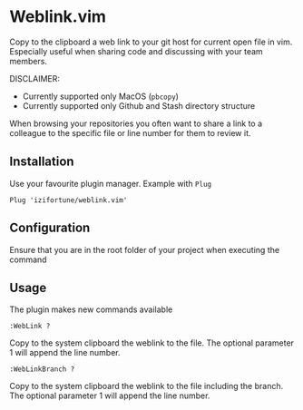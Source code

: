 # Weblink.vim

Copy to the clipboard a web link to your git host for current open file in vim.
Especially useful when sharing code and discussing with your team members.

DISCLAIMER:

- Currently supported only MacOS (`pbcopy`)
- Currently supported only Github and Stash directory structure

When browsing your repositories you often want to share a link to a colleague
to the specific file or line number for them to review it.

## Installation

Use your favourite plugin manager. Example with `Plug`

```
Plug 'izifortune/weblink.vim'
```

## Configuration

Ensure that you are in the root folder of your project when executing the command

## Usage

The plugin makes new commands available

`:WebLink ?`

Copy to the system clipboard the weblink to the file.
The optional parameter 1 will append the line number.

`:WebLinkBranch ?`

Copy to the system clipboard the weblink to the file including the branch.
The optional parameter 1 will append the line number.
